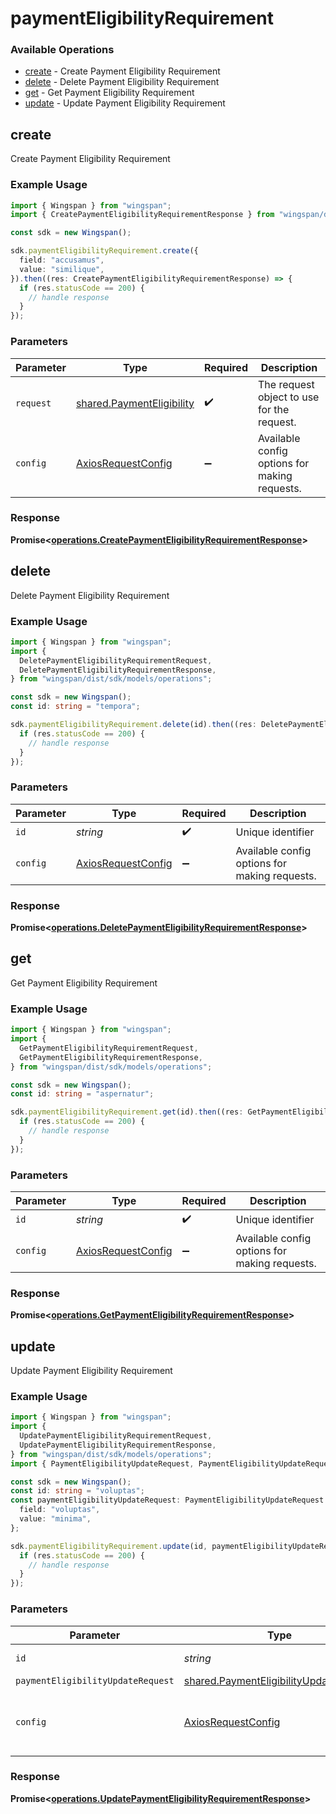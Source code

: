 # paymentEligibilityRequirement

### Available Operations

* [create](#create) - Create Payment Eligibility Requirement
* [delete](#delete) - Delete Payment Eligibility Requirement
* [get](#get) - Get Payment Eligibility Requirement
* [update](#update) - Update Payment Eligibility Requirement

## create

Create Payment Eligibility Requirement

### Example Usage

```typescript
import { Wingspan } from "wingspan";
import { CreatePaymentEligibilityRequirementResponse } from "wingspan/dist/sdk/models/operations";

const sdk = new Wingspan();

sdk.paymentEligibilityRequirement.create({
  field: "accusamus",
  value: "similique",
}).then((res: CreatePaymentEligibilityRequirementResponse) => {
  if (res.statusCode == 200) {
    // handle response
  }
});
```

### Parameters

| Parameter                                                              | Type                                                                   | Required                                                               | Description                                                            |
| ---------------------------------------------------------------------- | ---------------------------------------------------------------------- | ---------------------------------------------------------------------- | ---------------------------------------------------------------------- |
| `request`                                                              | [shared.PaymentEligibility](../../models/shared/paymenteligibility.md) | :heavy_check_mark:                                                     | The request object to use for the request.                             |
| `config`                                                               | [AxiosRequestConfig](https://axios-http.com/docs/req_config)           | :heavy_minus_sign:                                                     | Available config options for making requests.                          |


### Response

**Promise<[operations.CreatePaymentEligibilityRequirementResponse](../../models/operations/createpaymenteligibilityrequirementresponse.md)>**


## delete

Delete Payment Eligibility Requirement

### Example Usage

```typescript
import { Wingspan } from "wingspan";
import {
  DeletePaymentEligibilityRequirementRequest,
  DeletePaymentEligibilityRequirementResponse,
} from "wingspan/dist/sdk/models/operations";

const sdk = new Wingspan();
const id: string = "tempora";

sdk.paymentEligibilityRequirement.delete(id).then((res: DeletePaymentEligibilityRequirementResponse) => {
  if (res.statusCode == 200) {
    // handle response
  }
});
```

### Parameters

| Parameter                                                    | Type                                                         | Required                                                     | Description                                                  |
| ------------------------------------------------------------ | ------------------------------------------------------------ | ------------------------------------------------------------ | ------------------------------------------------------------ |
| `id`                                                         | *string*                                                     | :heavy_check_mark:                                           | Unique identifier                                            |
| `config`                                                     | [AxiosRequestConfig](https://axios-http.com/docs/req_config) | :heavy_minus_sign:                                           | Available config options for making requests.                |


### Response

**Promise<[operations.DeletePaymentEligibilityRequirementResponse](../../models/operations/deletepaymenteligibilityrequirementresponse.md)>**


## get

Get Payment Eligibility Requirement

### Example Usage

```typescript
import { Wingspan } from "wingspan";
import {
  GetPaymentEligibilityRequirementRequest,
  GetPaymentEligibilityRequirementResponse,
} from "wingspan/dist/sdk/models/operations";

const sdk = new Wingspan();
const id: string = "aspernatur";

sdk.paymentEligibilityRequirement.get(id).then((res: GetPaymentEligibilityRequirementResponse) => {
  if (res.statusCode == 200) {
    // handle response
  }
});
```

### Parameters

| Parameter                                                    | Type                                                         | Required                                                     | Description                                                  |
| ------------------------------------------------------------ | ------------------------------------------------------------ | ------------------------------------------------------------ | ------------------------------------------------------------ |
| `id`                                                         | *string*                                                     | :heavy_check_mark:                                           | Unique identifier                                            |
| `config`                                                     | [AxiosRequestConfig](https://axios-http.com/docs/req_config) | :heavy_minus_sign:                                           | Available config options for making requests.                |


### Response

**Promise<[operations.GetPaymentEligibilityRequirementResponse](../../models/operations/getpaymenteligibilityrequirementresponse.md)>**


## update

Update Payment Eligibility Requirement

### Example Usage

```typescript
import { Wingspan } from "wingspan";
import {
  UpdatePaymentEligibilityRequirementRequest,
  UpdatePaymentEligibilityRequirementResponse,
} from "wingspan/dist/sdk/models/operations";
import { PaymentEligibilityUpdateRequest, PaymentEligibilityUpdateRequestValue2 } from "wingspan/dist/sdk/models/shared";

const sdk = new Wingspan();
const id: string = "voluptas";
const paymentEligibilityUpdateRequest: PaymentEligibilityUpdateRequest = {
  field: "voluptas",
  value: "minima",
};

sdk.paymentEligibilityRequirement.update(id, paymentEligibilityUpdateRequest).then((res: UpdatePaymentEligibilityRequirementResponse) => {
  if (res.statusCode == 200) {
    // handle response
  }
});
```

### Parameters

| Parameter                                                                                        | Type                                                                                             | Required                                                                                         | Description                                                                                      |
| ------------------------------------------------------------------------------------------------ | ------------------------------------------------------------------------------------------------ | ------------------------------------------------------------------------------------------------ | ------------------------------------------------------------------------------------------------ |
| `id`                                                                                             | *string*                                                                                         | :heavy_check_mark:                                                                               | Unique identifier                                                                                |
| `paymentEligibilityUpdateRequest`                                                                | [shared.PaymentEligibilityUpdateRequest](../../models/shared/paymenteligibilityupdaterequest.md) | :heavy_minus_sign:                                                                               | N/A                                                                                              |
| `config`                                                                                         | [AxiosRequestConfig](https://axios-http.com/docs/req_config)                                     | :heavy_minus_sign:                                                                               | Available config options for making requests.                                                    |


### Response

**Promise<[operations.UpdatePaymentEligibilityRequirementResponse](../../models/operations/updatepaymenteligibilityrequirementresponse.md)>**

